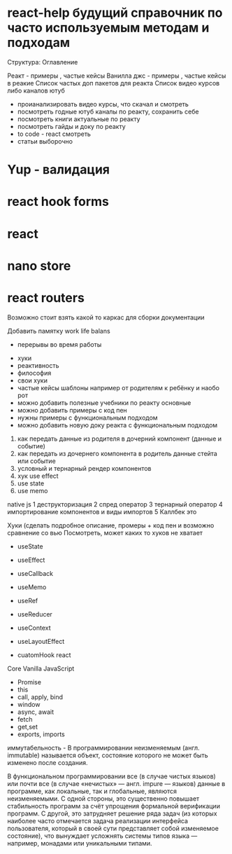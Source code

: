 # react-help будущий справочник по часто используемым методам и подходам


Структура: 
Оглавление

Реакт - примеры , частые кейсы
Ванилла джс - примеры , частые кейсы в реакие
Список частых доп пакетов для реакта
Список видео курсов либо каналов ютуб



- проианализировать видео курсы, что скачал и смотреть
- посмотреть годные ютуб каналы по реакту, сохранить себе
- посмотреть книги актуальные по реакту
- посмотреть гайды и доку по реакту
- to code - react смотреть
- статьи выборочно


# Yup - валидация
# react hook forms
# react
# nano store
# react routers

Возможно стоит взять какой то каркас для сборки документации 

Добавить памятку work life balans
+ перерывы во время работы 

- хуки
- реактивность 
- философия
- свои хуки
- частые кейсы шаблоны  например от родителям к ребёнку и наобо
рот
- можно добавить полезные учебники по реакту основные
- можно добавить примеры с код пен
- нужны примеры с функциональным подходом
- можно добавить новую доку реакта с функциональным подходом


1. как передать данные из родителя в дочерний компонент (данные и событие)
2. как передать из дочернего компонента в родитель данные стейта или событие
3. условный и тернарный рендер компонентов
4. хук use effect
5. use state 
6. use memo



native js
1 деструкторизация
2 спред оператор
3 тернарный оператор
4 импортирование компонентов и виды импортов
5 Каллбек это


Хуки (сделать подробное описание, промеры + код пен и возможно сравнение со вью
Посмотреть, может каких то хуков не хватает

- useState

- useEffect

- useCallback

- useMemo

- useRef

- useReducer

- useContext

- useLayoutEffect


- cuatomHook react


Core Vanilla JavaScript

- Promise
- this
- call, apply, bind
- window
- async, await
- fetch
- get,set
- exports, imports

иммутабельность - В программировании неизменяемым (англ. immutable) называется объект, состояние которого не может быть изменено после создания.

В функциональном программировании все (в случае чистых языков) или почти все (в случае «нечистых» — англ. impure — языков) данные в программе, как локальные, так и глобальные, являются неизменяемыми. С одной стороны, это существенно повышает стабильность программ за счёт упрощения формальной верификации программ. С другой, это затрудняет решение ряда задач (из которых наиболее часто отмечается задача реализации интерфейса пользователя, который в своей сути представляет собой изменяемое состояние), что вынуждает усложнять системы типов языка — например, монадами или уникальными типами.
